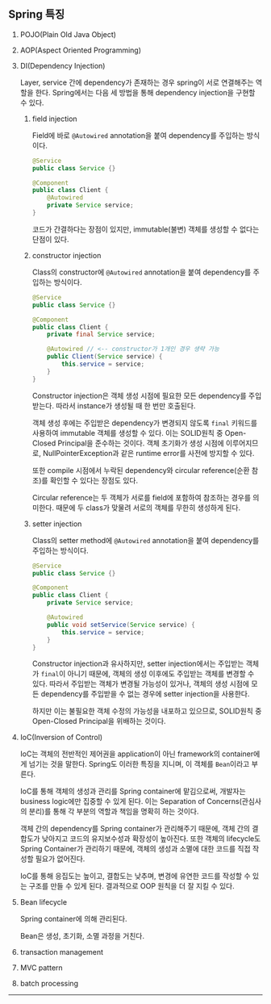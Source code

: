 ## Spring 특징

1.  POJO(Plain Old Java Object)

2.  AOP(Aspect Oriented Programming)

3.  DI(Dependency Injection)

    Layer, service 간에 dependency가 존재하는 경우 spring이 서로 연결해주는 역할을 한다. Spring에서는 다음 세 방법을 통해 dependency injection을 구현할 수 있다.

    1.  field injection

        Field에 바로 `@Autowired` annotation을 붙여 dependency를 주입하는 방식이다.

        ```java
        @Service
        public class Service {}

        @Component
        public class Client {
            @Autowired
            private Service service;
        }
        ```

        코드가 간결하다는 장점이 있지만, immutable(불변) 객체를 생성할 수 없다는 단점이 있다.

    2.  constructor injection

        Class의 constructor에 `@Autowired` annotation을 붙여 dependency를 주입하는 방식이다.

        ```java
        @Service
        public class Service {}

        @Component
        public class Client {
            private final Service service;

            @Autowired // <-- constructor가 1개인 경우 생략 가능
            public Client(Service service) {
                this.service = service;
            }
        }
        ```

        Constructor injection은 객체 생성 시점에 필요한 모든 dependency를 주입받는다. 따라서 instance가 생성될 때 한 번만 호출된다.

        객체 생성 후에는 주입받은 dependency가 변경되지 않도록 `final` 키워드를 사용하여 immutable 객체를 생성할 수 있다. 이는 SOLID원칙 중 Open-Closed Principal을 준수하는 것이다. 객체 초기화가 생성 시점에 이루어지므로, NullPointerException과 같은 runtime error를 사전에 방지할 수 있다.

        또한 compile 시점에서 누락된 dependency와 circular reference(순환 참조)를 확인할 수 있다는 장점도 있다.

        Circular reference는 두 객체가 서로를 field에 포함하여 참조하는 경우를 의미한다. 때문에 두 class가 맞물려 서로의 객체를 무한히 생성하게 된다.

    3.  setter injection

        Class의 setter method에 `@Autowired` annotation을 붙여 dependency를 주입하는 방식이다.

        ```java
        @Service
        public class Service {}

        @Component
        public class Client {
            private Service service;

            @Autowired
            public void setService(Service service) {
                this.service = service;
            }
        }
        ```

        Constructor injection과 유사하지만, setter injection에서는 주입받는 객체가 `final`이 아니기 때문에, 객체의 생성 이후에도 주입받는 객체를 변경할 수 있다. 따라서 주입받는 객체가 변경될 가능성이 있거나, 객체의 생성 시점에 모든 dependency를 주입받을 수 없는 경우에 setter injection을 사용한다.

        하지만 이는 불필요한 객체 수정의 가능성을 내포하고 있으므로, SOLID원칙 중 Open-Closed Principal을 위배하는 것이다.

4.  IoC(Inversion of Control)

    IoC는 객체의 전반적인 제어권을 application이 아닌 framework의 container에게 넘기는 것을 말한다. Spring도 이러한 특징을 지니며, 이 객체를 `Bean`이라고 부른다.

    IoC를 통해 객체의 생성과 관리를 Spring container에 맡김으로써, 개발자는 business logic에만 집중할 수 있게 된다. 이는 Separation of Concerns(관심사의 분리)를 통해 각 부분의 역할과 책임을 명확히 하는 것이다.

    객체 간의 dependency를 Spring container가 관리해주기 때문에, 객체 간의 결합도가 낮아지고 코드의 유지보수성과 확장성이 높아진다. 또한 객체의 lifecycle도 Spring Container가 관리하기 때문에, 객체의 생성과 소멸에 대한 코드를 직접 작성할 필요가 없어진다.

    IoC를 통해 응집도는 높이고, 결합도는 낮추며, 변경에 유연한 코드를 작성할 수 있는 구조를 만들 수 있게 된다. 결과적으로 OOP 원칙을 더 잘 지킬 수 있다.

5.  Bean lifecycle

    Spring container에 의해 관리된다.

    Bean은 생성, 초기화, 소멸 과정을 거친다.

6.  transaction management

7.  MVC pattern

8.  batch processing

---
